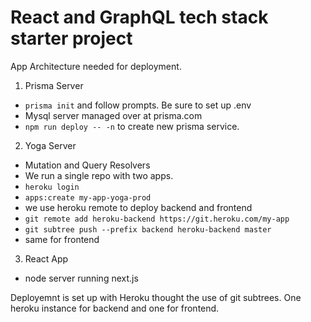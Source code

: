 # React and GraphQL tech stack starter project

App Architecture needed for deployment.

1. Prisma Server
- `prisma init` and follow prompts. Be sure to set up .env 
- Mysql server managed over at prisma.com
- `npm run deploy -- -n` to create new prisma service.

2. Yoga Server

- Mutation and Query Resolvers
- We run a single repo with two apps.
- `heroku login`
- `apps:create my-app-yoga-prod`
- we use heroku remote to deploy backend and frontend
- `git remote add heroku-backend https://git.heroku.com/my-app`
- `git subtree push --prefix backend heroku-backend master`
- same for frontend

3. React App

- node server running next.js

Deployemnt is set up with Heroku thought the use of git subtrees. One heroku instance for backend and one for frontend.
